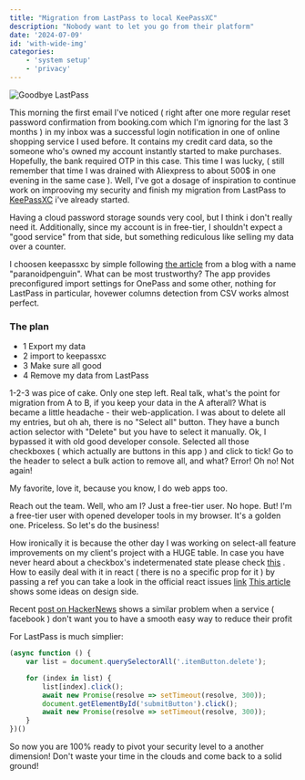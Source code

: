```yaml
---
title: "Migration from LastPass to local KeePassXC"
description: "Nobody want to let you go from their platform"
date: '2024-07-09'
id: 'with-wide-img'
categories:
    - 'system setup'
    - 'privacy'
---
```


![Goodbye LastPass](/lastpass-goodbye.webp "Goodbye LastPass")

This morning the first email I've noticed ( right after one more regular reset password confirmation from booking.com which I'm ignoring for the last 3 months ) in my inbox was a successful login notification in one of online shopping service I used before. It contains my credit card data, so the someone who's owned my account instantly started to make purchases. Hopefully, the bank required OTP in this case. This time I was lucky, ( still remember that time I was drained with Aliexpress to about 500$ in one evening in the same case ). Well, I've got a dosage of inspiration to continue work on improoving my security and finish my migration from LastPass to [KeePassXC](https://keepassxc.org/) i've already started.

Having a cloud password storage sounds very cool, but I think i don't really need it. Additionally, since my account is in free-tier, I shouldn't expect a "good service" from that side, but something rediculous like selling my data over a counter. 

I choosen keepassxc by simple following [the article](https://blog.paranoidpenguin.net/2018/12/migrating-from-lastpass-to-keepassxc/)  from a blog with a name "paranoidpenguin". What can be most trustworthy?
The app provides preconfigured import settings for OnePass and some other, nothing for LastPass in particular, hovewer columns detection from CSV works almost perfect.

### The plan
- 1 Export my data
- 2 import to keepassxc
- 3 Make sure all good
- 4 Remove my data from LastPass

1-2-3 was pice of cake.
Only one step left. Real talk, what's the point for migration from A to B, if you keep your data in the A afterall? What is became a little headache - their web-application.
I was about to delete all my entries, but oh ah, there is no "Select all" button. They have a bunch action selector with "Delete" but you have to select it manually. Ok, I bypassed it with old good developer console. Selected all those checkboxes ( which actually are buttons in this app ) and click to tick! Go to the header to select a bulk action to remove all, and what? Error! Oh no! Not again!

My favorite, love it, because you know, I do web apps too. 

Reach out the team. Well, who am I? Just a free-tier user. No hope.
But! I'm a free-tier user with opened developer tools in my browser. It's a golden one. Priceless. So let's do the business!

How ironically it is because the other day I was working on select-all feature improvements on my client's project with a HUGE table. In case you have never heard about a checkbox's indetermenated state please check [this](https://developer.mozilla.org/en-US/docs/Web/HTML/Element/input/checkbox#indeterminate_state_checkboxes) . How to easily deal with it in react ( there is no a specific prop for it ) by passing a ref you can take a look in the official react issues [link](https://github.com/facebook/react/issues/1798#issuecomment-417047897)  [This article](https://coyleandrew.medium.com/design-better-pagination-a022a3b161e1) shows some ideas on design side.

Recent [post on HackerNews](https://readhacker.news/s/6a8eB) shows a similar problem when a service ( facebook ) don't want you to have a smooth easy way to reduce their profit

For LastPass is much simplier:

```js
(async function () {
	var list = document.querySelectorAll('.itemButton.delete');

	for (index in list) {
		list[index].click();
		await new Promise(resolve => setTimeout(resolve, 300));
		document.getElementById('submitButton').click();
		await new Promise(resolve => setTimeout(resolve, 300));
	}
})()
```

So now you are 100% ready to pivot your security level to a another dimension! Don't waste your time in the clouds and come back to a solid ground!
